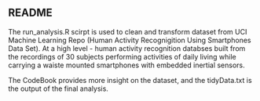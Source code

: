 ## README
The run_analysis.R scirpt is used to clean and transform dataset from UCI Machine Learning Repo (Human Activity Recognigition Using Smartphones Data Set). At a high level - human activity recognition databses built from the recordings of 30 subjects performing activities of daily living while carrying a waiste mounted smartphones with embedded inertial sensors.

The CodeBook provides more insight on the dataset, and the tidyData.txt is the output of the final analysis. 
